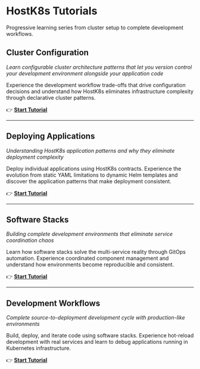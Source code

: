 # HostK8s Tutorials

Progressive learning series from cluster setup to complete development workflows.

## Cluster Configuration

*Learn configurable cluster architecture patterns that let you version control your development environment alongside your application code*

Experience the development workflow trade-offs that drive configuration decisions and understand how HostK8s eliminates infrastructure complexity through declarative cluster patterns.

👉 **[Start Tutorial](cluster.md)**

---

## Deploying Applications

*Understanding HostK8s application patterns and why they eliminate deployment complexity*

Deploy individual applications using HostK8s contracts. Experience the evolution from static YAML limitations to dynamic Helm templates and discover the application patterns that make deployment consistent.

👉 **[Start Tutorial](apps.md)**

---

## Software Stacks

*Building complete development environments that eliminate service coordination chaos*

Learn how software stacks solve the multi-service reality through GitOps automation. Experience coordinated component management and understand how environments become reproducible and consistent.

👉 **[Start Tutorial](stacks.md)**

---

## Development Workflows

*Complete source-to-deployment development cycle with production-like environments*

Build, deploy, and iterate code using software stacks. Experience hot-reload development with real services and learn to debug applications running in Kubernetes infrastructure.

👉 **[Start Tutorial](development.md)**
